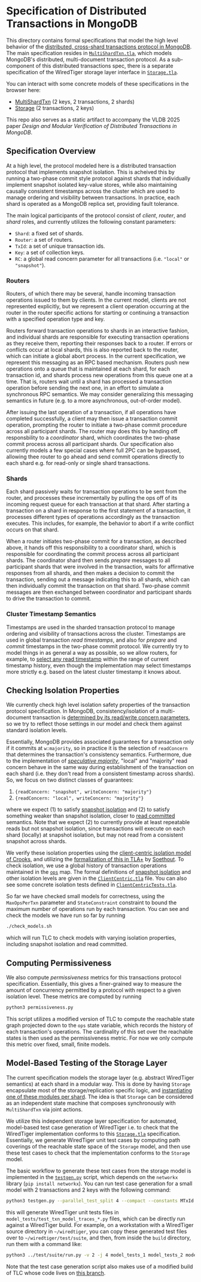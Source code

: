 # Specification of Distributed Transactions in MongoDB

This directory contains formal specifications that model the high level behavior of the [distributed, cross-shard transactions protocol in MongoDB](https://github.com/mongodb/mongo/blob/master/src/mongo/db/s/README_sessions_and_transactions.md#transactions). The main specification resides in [`MultiShardTxn.tla`](MultiShardTxn.tla), which models MongoDB's distributed, multi-document transaction protocol. As a sub-component of this distributed transactions spec, there is a separate specification of the WiredTiger storage layer interface in [`Storage.tla`](Storage.tla).

You can interact with some concrete models of these specifications in the browser here: 

- [MultiShardTxn](https://will62794.github.io/spectacle/#!/home?specpath=https://raw.githubusercontent.com/mongodb-labs/vldb25-dist-txns/refs/heads/main/MultiShardTxn.tla&constants%5BKeys%5D=%7Bk1%2Ck2%7D&constants%5BTxId%5D=%7Bt1%2Ct2%7D&constants%5BShard%5D=%7Bs1%2Cs2%7D&constants%5BNoValue%5D=%22NoVal%22&constants%5BWC%5D=%22majority%22&constants%5BRC%5D=%22snapshot%22&constants%5BMaxOpsPerTxn%5D=2&constants%5BRouter%5D=%7Br1%7D&constants%5BPrepareBlocksReads%5D=TRUE&constants%5BTimestamps%5D=%7B1%2C2%2C3%7D&constants%5BIgnorePrepareBlocking%5D=FALSE&constants%5BIgnoreWriteConflicts%5D=FALSE&hiddenVars=epoch%2CcommitIndex%2Caborted&explodedConstantExpr=Shard) (2 keys, 2 transactions, 2 shards)
- [Storage](https://will62794.github.io/spectacle/#!/home?specpath=https://raw.githubusercontent.com/mongodb-labs/vldb25-dist-txns/refs/heads/main/Storage.tla&constants%5BWC%5D=%22majority%22&constants%5BMaxTimestamp%5D=3&constants%5BRC%5D=%22snapshot%22&constants%5BKeys%5D=%7Bk1%2Ck2%7D&constants%5BNoValue%5D=%22NoValue%22&constants%5BMTxId%5D=%7Bt1%2Ct2%7D&constants%5BNil%5D=%22Nil%22&constants%5BNode%5D=%7Bn%7D&constants%5BTimestamps%5D=%7B1%2C2%2C3%7D) (2 transactions, 2 keys)

This repo also serves as a static artifact to accompany the VLDB 2025 paper *Design and Modular Verification of Distributed Transactions in MongoDB*.

## Specification Overview

At a high level, the protocol modeled here is a distributed transaction protocol that implements snapshot isolation. This is acheived this by running a two-phase commit style protocol against shards that individually implement snapshot isolated key-value stores, while also maintaining causally consistent timestamps across the cluster which are used to manage ordering and visibility between transactions. In practice, each shard is operated as a MongoDB replica set, providing fault tolerance. 

The main logical participants of the protocol consist of *client*, *router*, and *shard* roles, and currently utilizes the following constant parameters:
-  `Shard`: a fixed set of shards. 
-  `Router`: a set of routers. 
-  `TxId`: a set of unique transaction ids. 
-  `Key`: a set of collection keys. 
-  `RC`: a global read concern parameter for all transactions (i.e. `"local"` or `"snapshot"`).

### Routers

Routers, of which there may be several, handle incoming transaction operations issued to them by clients. In the current model, clients are not represented explicitly, but we represent a client operation occurring at the router in the router specific actions for starting or continuing a transaction with a specified operation type and key.

Routers forward transaction operations to shards in an interactive fashion, and individual shards are responsible for executing transaction operations as they receive them, reporting their responses back to a router. If errors or conflicts occur at local shards, this is also reported back to the router, which can initiate a global abort process. In the current specification, we represent this messaging as an RPC based mechanism. Routers push new operations onto a queue that is maintained at each shard, for each transaction id, and shards process new operations from this queue one at a time. That is, routers wait until a shard has processed a transaction operation before sending the next one, in an effort to simulate a synchronous RPC semantics. We may consider generalizing this messaging semantics in future (e.g. to a more asynchronous, out-of-order model).  

After issuing the last operation of a transaction, if all operations have completed successfully, a client may then issue a transaction commit operation, prompting the router to initiate a two-phase commit procedure across all participant shards. The router may does this by handing off responsbility to a *coordinator* shard, which coordinates the two-phase commit process across all participant shards. Our specification also currently models a few special cases where full 2PC can be bypassed, allowing thee router to go ahead and send commit operations directly to each shard e.g. for read-only or single shard transactions.


### Shards

Each shard passively waits for transaction operations to be sent from the router, and processes these incrementally by pulling the ops off of its incoming request queue for each transaction at that shard. After starting a transaction on a shard in response to the first statement of a transaction, it processes different types of operations accordingly as the transaction executes. This includes, for example, the behavior to abort if a write conflict occurs on that shard.


When a router initiates two-phase commit for a transaction, as described above, it hands off this responsibility to a coordinator shard, which is responsible for coordinating the commit process across all participant shards. The coordinator shard then sends *prepare* messages to all participant shards that were involved in the transaction, waits for affirmative responses from all shards, and then makes a decision to commit the transaction, sending out a message indicating this to all shards, which can then individually commit the transaction on that shard. Two-phase commit messages are then exchanged between coordinator and participant shards to drive the transaction to commit.

### Cluster Timestamp Semantics

Timestamps are used in the sharded transaction protocol to manage ordering and visibility of transactions across the cluster. Timestamps are used in global transaction *read timestamps*, and also for *prepare* and *commit* timestamps in the two-phase commit protocol. We currently try to model things in as general a way as possible, so we allow routers, for example, to [select any read timestamp](MultiShardTxn.tla#L542) within the range of current timestamp history, even though the implementation may select timestamps more strictly e.g. based on the latest cluster timestamp it knows about. 

## Checking Isolation Properties

We currently check high level isolation safety properties of the transaction protocol specification. In MongoDB, consistency/isolation of a multi-document transaction is [determined by its read/write concern parameters](https://www.mongodb.com/docs/manual/core/transactions/), so we try to reflect those settings in our model and check them against standard isolation levels. 

Essentially, MongoDB provides associated guarantees for a transaction only if it commits at `w:majority`, so in practice it is the selection of `readConcern` that determines the transaction's consistency semantics. Furthermore, due to the implementation of [*speculative majority*](https://github.com/mongodb/mongo/blob/2aaaa4c0ca6281088d766def53e86b01c99a8dba/src/mongo/db/repl/README.md#read-concern-behavior-within-transactions), "local" and "majority" read concern behave in the same way during establishment of the transaction on each shard (i.e. they don't read from a consistent timestamp across shards). So, we focus on two distinct classes of guarantees:

1. `{readConcern: "snapshot", writeConcern: "majority"}`
2. `{readConcern: "local", writeConcern: "majority"}`

where we expect (1) to satisfy [snapshot isolation](https://jepsen.io/consistency/models/snapshot-isolation) and (2) to satisfy something weaker than snapshot isolation, closer to [read committed](https://jepsen.io/consistency/models/read-committed) semantics. Note that we expect (2) to currently provide at least repeatable reads but not snapshot isolation, since transactions will execute on each shard (locally) at snapshot isolation, but may not read from a consistent snapshot across shards. 

We verify these isolation properties using the [client-centric isolation model of Crooks](https://www.cs.cornell.edu/lorenzo/papers/Crooks17Seeing.pdf), and utilizing the [formalization of this in TLA+](ClientCentric.tla) by [Soethout](https://link.springer.com/chapter/10.1007/978-3-030-67220-1_4). To check isolation, we use a global history of transaction operations maintained in the [`ops`](MultiShardTxn.tla#L87) map. The formal definitions of [snapshot isolation](ClientCentric.tla#L177-L178) and other isolation levels are given in the [`ClientCentric.tla`](ClientCentric.tla) file. You can also see some concrete isolation tests defined in [`ClientCentricTests.tla`](ClientCentricTests.tla).

So far we have checked small models for correctness, using the `MaxOpsPerTxn` parameter and `StateConstraint` constraint to bound the maximum number of operations run by each transaction. You can see and check the models we have run so far by running
```bash
./check_models.sh
```
which will run TLC to check models with varying isolation properties, including snapshot isolation and read committed.

## Computing Permissiveness

We also compute *permissiveness* metrics for this transactions protocol specification. Essentially, this gives a finer-grained way to measure the amount of concurrency permitted by a protocol with respect to a given isolation level. These metrics are computed by running 
```bash
python3 permissiveness.py
```
This script utilizes a modified version of TLC to compute the reachable state graph projected down to the `ops` state variable, which records the history of each transaction's operations. The cardinality of this set over the reachable states is then used as the permissiveness metric. For now we only compute this metric over fixed, small, finite models.


## Model-Based Testing of the Storage Layer

The current specification models the storage layer (e.g. abstract WiredTiger semantics) at each shard in a modular way. This is done by having `Storage` encapsulate most of the storage/replication specific logic, and [instantiating one of these modules per shard](MultiShardTxn.tla#L116-L129). The idea is that `Storage` can be considered as an independent state machine that composes synchronously with `MultiShardTxn` via joint actions. 

We utilize this independent storage layer specification for automated, model-based test case generation of WiredTiger i.e. to check that the WiredTiger implementation conforms to this [`Storage.tla`](Storage.tla) specification. Essentially, we generate WiredTiger unit test cases by computing path coverings of the reachable state space of the `Storage` model, and then use these test cases to check that the implementation conforms to the `Storage` model. 

The basic workflow to generate these test cases from the storage model is implemented in the [`testgen.py`](testgen.py) script, which depends on the `networkx` library (`pip install networkx`). You can run test case generation for a small model with 2 transactions and 2 keys with the following command:

```bash
python3 testgen.py --parallel_test_split 4 --compact --constants MTxId "{t1,t2}" Keys "{k1,k2}" Timestamps "{1,2,3}" IgnorePrepareOptions '{"false","true","force"}' --coverage_pct 1.0
```
this will generate WiredTiger unit tests files in `model_tests/test_txn_model_traces_*.py` files, which can be directly run against a WiredTiger build. For example, on a workstation with a WiredTiger source directory in `~/wiredtiger`, you can copy these generated test files over to  `~/wiredtiger/test/suite`, and then, from inside the `build` directory, run them with a command like:
```bash
python3 ../test/suite/run.py -v 2 -j 4 model_tests_1 model_tests_2 model_tests_3 model_tests_4
```
Note that the test case generation script also makes use of a modified build of TLC whose code lives on [this branch](https://github.com/will62794/tlaplus/tree/multi-inv-checking-et-al).


